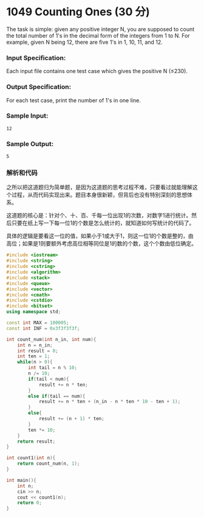 
# 1049  Counting Ones  (30  分)

The task is simple: given any positive integer  N, you are supposed to count the total number of 1's in the decimal form of the integers from 1 to  N. For example, given  N  being 12, there are five 1's in 1, 10, 11, and 12.

### Input Specification:

Each input file contains one test case which gives the positive  N  (≤2​30​​).

### Output Specification:

For each test case, print the number of 1's in one line.

### Sample Input:

```
12

```

### Sample Output:

```
5
```

### 解析和代码

之所以把这道题归为简单题，是因为这道题的思考过程不难，只要看过就能理解这个过程，从而代码实现出来。题目本身很新颖，但背后也没有特别深刻的思想体系。

这道题的核心是：针对个、十、百、千每一位出现1的次数，对数字1进行统计。然后只要在纸上写一下每一位1的个数是怎么统计的，就知道如何写统计的代码了。

具体的逻辑是要看这一位的值，如果小于1或大于1，则这一位1的个数是整的，由高位；如果是1则要额外考虑高位相等同位是1的数的个数，这个个数由低位确定。

```cpp
#include <iostream>
#include <string>
#include <cstring>
#include <algorithm>
#include <stack>
#include <queue>
#include <vector>
#include <cmath>
#include <cstdio>
#include <bitset>
using namespace std;

const int MAX = 100005;
const int INF = 0x3f3f3f3f;

int count_num(int n_in, int num){
    int n = n_in;
    int result = 0;
    int ten = 1;
    while(n > 0){
        int tail = n % 10;
        n /= 10;
        if(tail < num){
            result += n * ten;
        }
        else if(tail == num){
            result += n * ten + (n_in - n * ten * 10 - ten + 1);
        }
        else{
            result += (n + 1) * ten;
        }
        ten *= 10;
    }
    return result;
}

int count1(int n){
    return count_num(n, 1);
}

int main(){
    int n;
    cin >> n;
    cout << count1(n);
    return 0; 
}
```
